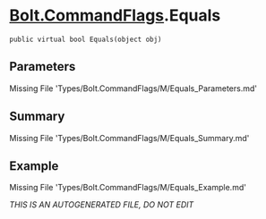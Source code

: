 # [Bolt.CommandFlags](Types/Bolt.CommandFlags.md).Equals
`public virtual bool Equals(object obj)`
## Parameters
Missing File 'Types/Bolt.CommandFlags/M/Equals_Parameters.md'
## Summary
Missing File 'Types/Bolt.CommandFlags/M/Equals_Summary.md'
## Example
Missing File 'Types/Bolt.CommandFlags/M/Equals_Example.md'

*THIS IS AN AUTOGENERATED FILE, DO NOT EDIT*
